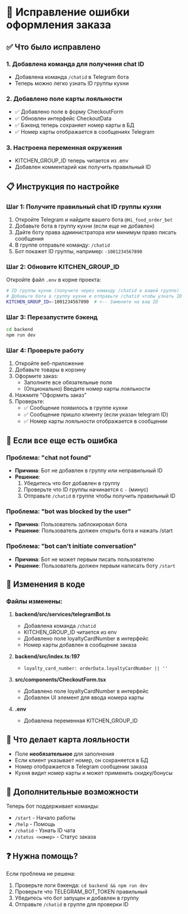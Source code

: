 # 🔧 Исправление ошибки оформления заказа

## ✅ Что было исправлено

### 1. **Добавлена команда для получения chat ID**
- Добавлена команда `/chatid` в Telegram бота
- Теперь можно легко узнать ID группы кухни

### 2. **Добавлено поле карты лояльности**
- ✅ Добавлено поле в форму CheckoutForm
- ✅ Обновлен интерфейс CheckoutData
- ✅ Бэкенд теперь сохраняет номер карты в БД
- ✅ Номер карты отображается в сообщениях Telegram

### 3. **Настроена переменная окружения**
- KITCHEN_GROUP_ID теперь читается из .env
- Добавлен комментарий как получить правильный ID

## 📋 Инструкция по настройке

### Шаг 1: Получите правильный chat ID группы кухни

1. Откройте Telegram и найдите вашего бота `@Hi_food_order_bot`
2. Добавьте бота в группу кухни (если еще не добавлен)
3. Дайте боту права администратора или минимум право писать сообщения
4. В группе отправьте команду: `/chatid`
5. Бот покажет ID группы, например: `-1001234567890`

### Шаг 2: Обновите KITCHEN_GROUP_ID

Откройте файл `.env` в корне проекта:

```bash
# ID группы кухни (получите через команду /chatid в вашей группе)
# Добавьте бота в группу кухни и отправьте /chatid чтобы узнать ID
KITCHEN_GROUP_ID=-1001234567890  # <-- Замените на ваш ID
```

### Шаг 3: Перезапустите бэкенд

```bash
cd backend
npm run dev
```

### Шаг 4: Проверьте работу

1. Откройте веб-приложение
2. Добавьте товары в корзину
3. Оформите заказ:
   - Заполните все обязательные поля
   - (Опционально) Введите номер карты лояльности
4. Нажмите "Оформить заказ"
5. Проверьте:
   - ✅ Сообщение появилось в группе кухни
   - ✅ Сообщение пришло клиенту (если указан telegram ID)
   - ✅ Номер карты лояльности отображается в сообщении

## 🐛 Если все еще есть ошибка

### Проблема: "chat not found"
- **Причина**: Бот не добавлен в группу или неправильный ID
- **Решение**:
  1. Убедитесь что бот добавлен в группу
  2. Проверьте что ID группы начинается с `-` (минус)
  3. Отправьте `/chatid` в группе чтобы получить правильный ID

### Проблема: "bot was blocked by the user"
- **Причина**: Пользователь заблокировал бота
- **Решение**: Пользователь должен открыть бота и нажать /start

### Проблема: "bot can't initiate conversation"
- **Причина**: Бот не может первым писать пользователю
- **Решение**: Пользователь должен первым написать боту `/start`

## 📝 Изменения в коде

### Файлы изменены:

1. **backend/src/services/telegramBot.ts**
   - Добавлена команда `/chatid`
   - KITCHEN_GROUP_ID читается из env
   - Добавлено поле loyaltyCardNumber в интерфейс
   - Номер карты добавлен в сообщение заказа

2. **backend/src/index.ts:197**
   - `loyalty_card_number: orderData.loyaltyCardNumber || ''`

3. **src/components/CheckoutForm.tsx**
   - Добавлено поле loyaltyCardNumber в интерфейс
   - Добавлен UI элемент для ввода номера карты

4. **.env**
   - Добавлена переменная KITCHEN_GROUP_ID

## 🎯 Что делает карта лояльности

- Поле **необязательное** для заполнения
- Если клиент указывает номер, он сохраняется в БД
- Номер отображается в Telegram сообщении заказа
- Кухня видит номер карты и может применить скидку/бонусы

## 🚀 Дополнительные возможности

Теперь бот поддерживает команды:
- `/start` - Начало работы
- `/help` - Помощь
- `/chatid` - Узнать ID чата
- `/status <номер>` - Статус заказа

## ❓ Нужна помощь?

Если проблема не решена:
1. Проверьте логи бэкенда: `cd backend && npm run dev`
2. Проверьте что TELEGRAM_BOT_TOKEN правильный
3. Убедитесь что бот запущен и добавлен в группу
4. Отправьте `/chatid` в группе для проверки ID
